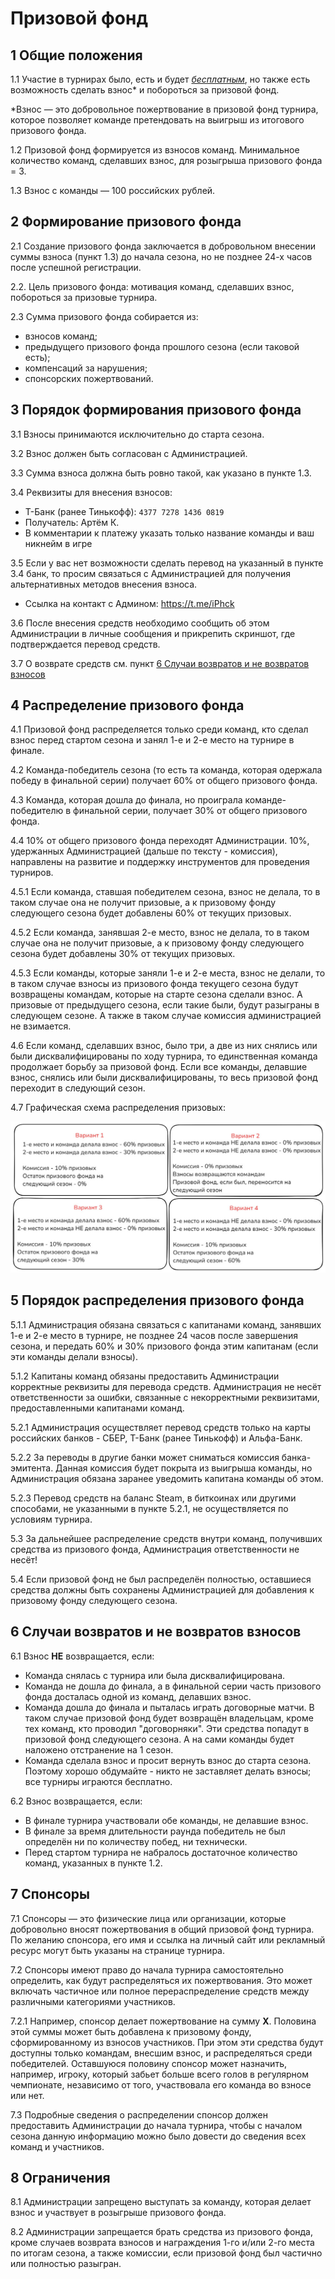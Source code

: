 # Призовой фонд

## 1 Общие положения
1.1 Участие в турнирах было, есть и будет _<ins>бесплатным</ins>_, но также есть возможность сделать взнос\* и побороться за призовой фонд.

\*Взнос — это добровольное пожертвование в призовой фонд турнира, которое позволяет команде претендовать на выигрыш из итогового призового фонда.

1.2 Призовой фонд формируется из взносов команд. Минимальное количество команд, сделавших взнос, для розыгрыша призового фонда = 3.

1.3 Взнос с команды — 100 российских рублей.

## 2 Формирование призового фонда

2.1 Создание призового фонда заключается в добровольном внесении суммы взноса (пункт 1.3) до начала сезона, но не позднее 24-х часов после успешной регистрации.

2.2. Цель призового фонда: мотивация команд, сделавших взнос, побороться за призовые турнира.

2.3 Сумма призового фонда собирается из:

- взносов команд;
- предыдущего призового фонда прошлого сезона (если таковой есть);
- компенсаций за нарушения;
- спонсорских пожертвований.

## 3 Порядок формирования призового фонда

3.1 Взносы принимаются исключительно до старта сезона.

3.2 Взнос должен быть согласован с Администрацией.

3.3 Сумма взноса должна быть ровно такой, как указано в пункте 1.3.

3.4 Реквизиты для внесения взносов:

- Т-Банк (ранее Тинькофф): `4377 7278 1436 0819`
- Получатель: Артём К.
- В комментарии к платежу указать только название команды и ваш никнейм в игре

3.5 Если у вас нет возможности сделать перевод на указанный в пункте 3.4 банк, то просим связаться с Администрацией для получения альтернативных методов внесения взноса.

- Ссылка на контакт с Админом: https://t.me/iPhck

3.6 После внесения средств необходимо сообщить об этом Администрации в личные сообщения и прикрепить скриншот, где подтверждается перевод средств.

3.7 О возврате средств см. пункт [6 Случаи возвратов и не возвратов взносов](#6-случаи-возвратов-и-не-возвратов-взносов)


## 4 Распределение призового фонда

4.1 Призовой фонд распределяется только среди команд, кто сделал взнос перед стартом сезона и занял 1-е и 2-е место на турнире в финале.

4.2 Команда-победитель сезона (то есть та команда, которая одержала победу в финальной серии) получает 60% от общего призового фонда.

4.3 Команда, которая дошла до финала, но проиграла команде-победителю в финальной серии, получает 30% от общего призового фонда.

4.4 10% от общего призового фонда переходят Администрации. 10%, удержанных Администрацией (дальше по тексту - комиссия), направлены на развитие и поддержку инструментов для проведения турниров.

4.5.1 Если команда, ставшая победителем сезона, взнос не делала, то в таком случае она не получит призовые, а к призовому фонду следующего сезона будет добавлены 60% от текущих призовых.

4.5.2 Если команда, занявшая 2-е место, взнос не делала, то в таком случае она не получит призовые, а к призовому фонду следующего сезона будет добавлены 30% от текущих призовых.

4.5.3 Если команды, которые заняли 1-е и 2-е места, взнос не делали, то в таком случае взносы из призового фонда текущего сезона будут возвращены командам, которые на старте сезона сделали взнос. А призовые от предыдущего сезона, если такие были, будут разыграны в следующем сезоне. А также в таком случае комиссия администрацией не взимается.

4.6 Если команд, сделавших взнос, было три, а две из них снялись или были дисквалифицированы по ходу турнира, то единственная команда продолжает борьбу за призовой фонд. Если все команды, делавшие взнос, снялись или были дисквалифицированы, то весь призовой фонд переходит в следующий сезон.

4.7 Графическая схема распределения призовых:

![Схема](schema.jpg)

## 5 Порядок распределения призового фонда

5.1.1 Администрация обязана связаться с капитанами команд, занявших 1-е и 2-е место в турнире, не позднее 24 часов после завершения сезона, и передать 60% и 30% призового фонда этим капитанам (если эти команды делали взносы).

5.1.2 Капитаны команд обязаны предоставить Администрации корректные реквизиты для перевода средств. Администрация не несёт ответственности за ошибки, связанные с некорректными реквизитами, предоставленными капитанами команд.

5.2.1 Администрация осуществляет перевод средств только на карты российских банков - СБЕР, Т-Банк (ранее Тинькофф) и Альфа-Банк.

5.2.2 За переводы в другие банки может сниматься комиссия банка-эмитента. Данная комиссия будет покрыта из выигрыша команды, но Администрация обязана заранее уведомить капитана команды об этом.

5.2.3 Перевод средств на баланс Steam, в биткоинах или другими способами, не указанными в пункте 5.2.1, не осуществляется по условиям турнира.

5.3 За дальнейшее распределение средств внутри команд, получивших средства из призового фонда, Администрация ответственности не несёт!

5.4 Если призовой фонд не был распределён полностью, оставшиеся средства должны быть сохранены Администрацией для добавления к призовому фонду следующего сезона.

## 6 Случаи возвратов и не возвратов взносов

6.1 Взнос **НЕ** возвращается, если:

- Команда снялась с турнира или была дисквалифицирована.
- Команда не дошла до финала, а в финальной серии часть призового фонда досталась одной из команд, делавших взнос.
- Команда дошла до финала и пыталась играть договорные матчи. В таком случае призовой фонд будет возвращён владельцам, кроме тех команд, кто проводил "договорняки". Эти средства попадут в призовой фонд следующего сезона. А на сами команды будет наложено отстранение на 1 сезон.
- Команда сделала взнос и просит вернуть взнос до старта сезона. Поэтому хорошо обдумайте - никто не заставляет делать взносы; все турниры играются бесплатно.

6.2 Взнос возвращается, если:

- В финале турнира участвовали обе команды, не делавшие взнос.
- В финале за время длительности раунда победитель не был определён ни по количеству побед, ни технически.
- Перед стартом турнира не набралось достаточное количество команд, указанных в пункте 1.2.

## 7 Спонсоры

7.1 Спонсоры — это физические лица или организации, которые добровольно вносят пожертвования в общий призовой фонд турнира. По желанию спонсора, его имя и ссылка на личный сайт или рекламный ресурс могут быть указаны на странице турнира.

7.2 Спонсоры имеют право до начала турнира самостоятельно определить, как будут распределяться их пожертвования. Это может включать частичное или полное перераспределение средств между различными категориями участников.

7.2.1 Например, спонсор делает пожертвование на сумму **X**. Половина этой суммы может быть добавлена к призовому фонду, сформированному из взносов участников. При этом эти средства будут доступны только командам, внесшим взнос, и распределяться среди победителей. Оставшуюся половину спонсор может назначить, например, игроку, который забьет больше всего голов в регулярном чемпионате, независимо от того, участвовала его команда во взносе или нет.

7.3 Подробные сведения о распределении спонсор должен предоставить Администрации до начала турнира, чтобы с началом сезона данную информацию можно было довести до сведения всех команд и участников.

## 8 Ограничения

8.1 Администрации запрещено выступать за команду, которая делает взнос и участвует в розыгрыше призового фонда.

8.2 Администрации запрещается брать средства из призового фонда, кроме случаев возврата взносов и награждения 1-го и/или 2-го места по итогам сезона, а также комиссии, если призовой фонд был частично или полностью разыгран.